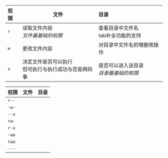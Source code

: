 | 权限 | 文件                                                     | 目录                                       |
| :--- | -------------------------------------------------------- | :----------------------------------------- |
| `r`  | 读取文件内容<br />*文件最基础的权限*                     | 查看目录中文件名<br />tab补全功能的支持    |
| `w`  | 更改文件内容                                             | 对目录中文件名的增删改操作                 |
| `x`  | 决定文件是否可以执行<br />但可执行与执行成功与否是两码事 | 是否可以进入该目录<br />*目录最基础的权限* |

| 权限  | 文件 | 目录 |
| ----- | ---- | ---- |
| `r--` |      |      |
| `-w-` |      |      |
| `--x` |      |      |
| `rw-` |      |      |
| `r-x` |      |      |
| `-wx` |      |      |
| `rwx` |      |      |
| `---` |      |      |

